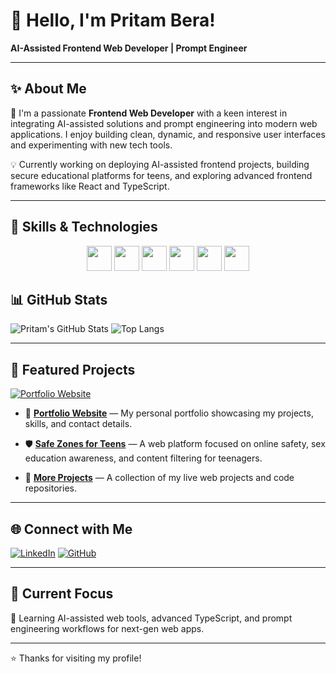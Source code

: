 # 👋 Hello, I'm Pritam Bera!

**AI-Assisted Frontend Web Developer | Prompt Engineer**

---

## ✨ About Me

🚀 I'm a passionate **Frontend Web Developer** with a keen interest in integrating AI-assisted solutions and prompt engineering into modern web applications. I enjoy building clean, dynamic, and responsive user interfaces and experimenting with new tech tools.

💡 Currently working on deploying AI-assisted frontend projects, building secure educational platforms for teens, and exploring advanced frontend frameworks like React and TypeScript.

---
## 🚀 Skills & Technologies

<p align="center">
  <img src="https://cdn.jsdelivr.net/gh/devicons/devicon/icons/html5/html5-original.svg" width="40" height="40"/>
  <img src="https://cdn.jsdelivr.net/gh/devicons/devicon/icons/css3/css3-original.svg" width="40" height="40"/>
  <img src="https://cdn.jsdelivr.net/gh/devicons/devicon/icons/javascript/javascript-original.svg" width="40" height="40"/>
  <img src="https://cdn.jsdelivr.net/gh/devicons/devicon/icons/react/react-original.svg" width="40" height="40"/>
  <img src="https://cdn.jsdelivr.net/gh/devicons/devicon/icons/typescript/typescript-original.svg" width="40" height="40"
  <img src="https://cdn.jsdelivr.net/gh/devicons/devicon/icons/git/git-original.svg" width="40" height="40"/>
  <img src="https://cdn.jsdelivr.net/gh/devicons/devicon/icons/vscode/vscode-original.svg" width="40" height="40"/>
</p>



## 📊 GitHub Stats  

![Pritam's GitHub Stats](https://github-readme-stats.vercel.app/api?username=pritam-5&show_icons=true&theme=dark)
![Top Langs](https://github-readme-stats.vercel.app/api/top-langs/?username=pritam-5&layout=compact&theme=dark)

---

## 📁 Featured Projects  

[![Portfolio Website](https://img.shields.io/badge/Visit-My_Portfolio-blueviolet?style=for-the-badge&logo=vercel&logoColor=white)](https://my-portfolio-website-theta-sepia.vercel.app)

- 🎨 **[Portfolio Website](https://my-portfolio-website-theta-sepia.vercel.app)** — My personal portfolio showcasing my projects, skills, and contact details.

- 🛡️ **[Safe Zones for Teens](https://safe-zones-for-teens.vercel.app)** — A web platform focused on online safety, sex education awareness, and content filtering for teenagers.

- 🚀 **[More Projects](https://github.com/pritam-5?tab=repositories)** — A collection of my live web projects and code repositories.

---

## 🌐 Connect with Me  

[![LinkedIn](https://img.shields.io/badge/LinkedIn-0077B5?style=for-the-badge&logo=linkedin&logoColor=white)](https://linkedin.com/in/pritam-bera-733703270)
[![GitHub](https://img.shields.io/badge/GitHub-171515?style=for-the-badge&logo=github&logoColor=white)](https://github.com/pritam-5)

---

## 📌 Current Focus  

🌱 Learning AI-assisted web tools, advanced TypeScript, and prompt engineering workflows for next-gen web apps.

---

⭐️ Thanks for visiting my profile!
